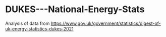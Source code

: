 # DUKES---National-Energy-Stats
Analysis of data from https://www.gov.uk/government/statistics/digest-of-uk-energy-statistics-dukes-2021
